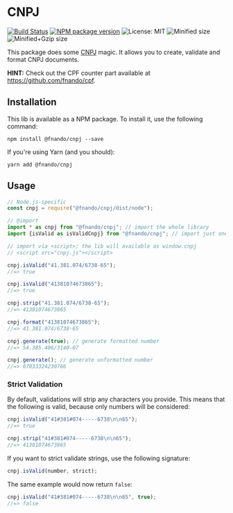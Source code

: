 # CNPJ

[![Build Status](https://travis-ci.org/fnando/cnpj.svg?branch=master)](https://travis-ci.org/fnando/cnpj)
[![NPM package version](https://img.shields.io/npm/v/@fnando/cnpj.svg)](https://www.npmjs.com/package/@fnando/cnpj)
![License: MIT](https://img.shields.io/npm/l/@fnando/cnpj.svg)
![Minified size](http://img.badgesize.io/fnando/cnpj/master/dist/cnpj.min.js.svg?label=min+size)
![Minified+Gzip size](http://img.badgesize.io/fnando/cnpj/master/dist/cnpj.min.js.svg?compression=gzip&label=min%2Bgzip+size)

This package does some [CNPJ](http://en.wikipedia.org/wiki/CNPJ) magic. It allows you to create, validate and format CNPJ documents.

**HINT:** Check out the CPF counter part available at <https://github.com/fnando/cpf>.

## Installation

This lib is available as a NPM package. To install it, use the following command:

```
npm install @fnando/cnpj --save
```

If you're using Yarn (and you should):

```
yarn add @fnando/cnpj
```

## Usage

```js
// Node.js-specific
const cnpj = require("@fnando/cnpj/dist/node");

// @import
import * as cnpj from "@fnando/cnpj"; // import the whole library
import {isValid as isValidCnpj} from "@fnando/cnpj"; // import just one function

// import via <script>; the lib will available as window.cnpj
// <script src="cnpj.js"></script>

cnpj.isValid("41.381.074/6738-65");
//=> true

cnpj.isValid("41381074673865");
//=> true

cnpj.strip("41.381.074/6738-65");
//=> 41381074673865

cnpj.format("41381074673865");
//=> 41.381.074/6738-65

cnpj.generate(true); // generate formatted number
//=> 54.385.406/3140-07

cnpj.generate(); // generate unformatted number
//=> 07033324230766
```

### Strict Validation

By default, validations will strip any characters you provide. This means that the following is valid, because only numbers will be considered:

```js
cnpj.isValid("41#381#074-----6738\n\n65");
//=> true

cnpj.strip("41#381#074-----6738\n\n65");
//=> 41381074673865
```

If you want to strict validate strings, use the following signature:

```js
cnpj.isValid(number, strict);
```

The same example would now return `false`:

```js
cnpj.isValid("41#381#074-----6738\n\n65", true);
//=> false
```
